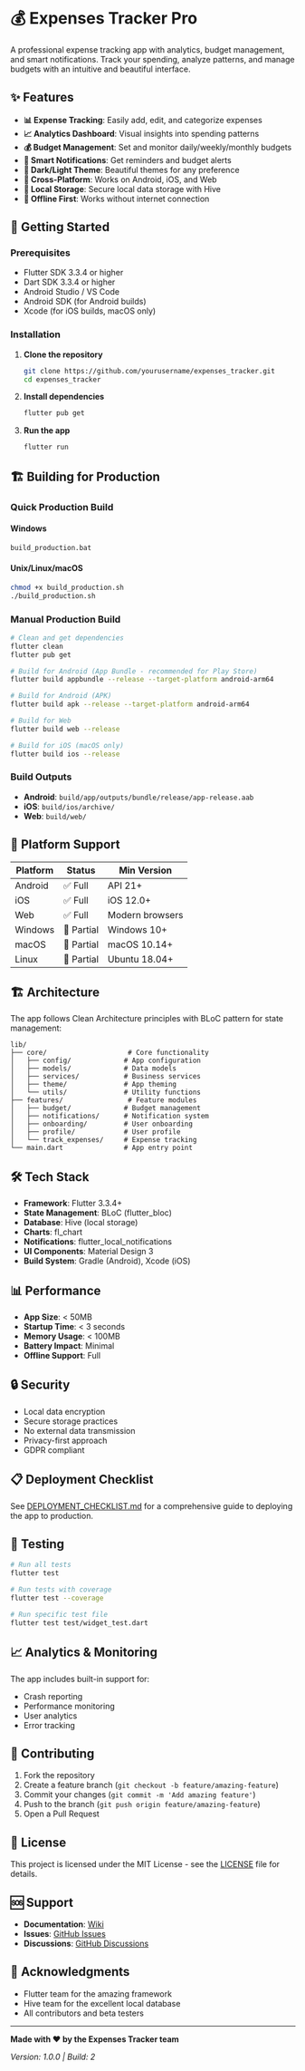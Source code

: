 # 💰 Expenses Tracker Pro

A professional expense tracking app with analytics, budget management, and smart notifications. Track your spending, analyze patterns, and manage budgets with an intuitive and beautiful interface.

## ✨ Features

- **📊 Expense Tracking**: Easily add, edit, and categorize expenses
- **📈 Analytics Dashboard**: Visual insights into spending patterns
- **💰 Budget Management**: Set and monitor daily/weekly/monthly budgets
- **🔔 Smart Notifications**: Get reminders and budget alerts
- **🌙 Dark/Light Theme**: Beautiful themes for any preference
- **📱 Cross-Platform**: Works on Android, iOS, and Web
- **💾 Local Storage**: Secure local data storage with Hive
- **🔄 Offline First**: Works without internet connection

## 🚀 Getting Started

### Prerequisites

- Flutter SDK 3.3.4 or higher
- Dart SDK 3.3.4 or higher
- Android Studio / VS Code
- Android SDK (for Android builds)
- Xcode (for iOS builds, macOS only)

### Installation

1. **Clone the repository**
   ```bash
   git clone https://github.com/yourusername/expenses_tracker.git
   cd expenses_tracker
   ```

2. **Install dependencies**
   ```bash
   flutter pub get
   ```

3. **Run the app**
   ```bash
   flutter run
   ```

## 🏗️ Building for Production

### Quick Production Build

#### Windows
```cmd
build_production.bat
```

#### Unix/Linux/macOS
```bash
chmod +x build_production.sh
./build_production.sh
```

### Manual Production Build

```bash
# Clean and get dependencies
flutter clean
flutter pub get

# Build for Android (App Bundle - recommended for Play Store)
flutter build appbundle --release --target-platform android-arm64

# Build for Android (APK)
flutter build apk --release --target-platform android-arm64

# Build for Web
flutter build web --release

# Build for iOS (macOS only)
flutter build ios --release
```

### Build Outputs

- **Android**: `build/app/outputs/bundle/release/app-release.aab`
- **iOS**: `build/ios/archive/`
- **Web**: `build/web/`

## 📱 Platform Support

| Platform | Status | Min Version |
|----------|---------|-------------|
| Android  | ✅ Full | API 21+ |
| iOS      | ✅ Full | iOS 12.0+ |
| Web      | ✅ Full | Modern browsers |
| Windows  | 🔄 Partial | Windows 10+ |
| macOS    | 🔄 Partial | macOS 10.14+ |
| Linux    | 🔄 Partial | Ubuntu 18.04+ |

## 🏗️ Architecture

The app follows Clean Architecture principles with BLoC pattern for state management:

```
lib/
├── core/                    # Core functionality
│   ├── config/             # App configuration
│   ├── models/             # Data models
│   ├── services/           # Business services
│   ├── theme/              # App theming
│   └── utils/              # Utility functions
├── features/                # Feature modules
│   ├── budget/             # Budget management
│   ├── notifications/      # Notification system
│   ├── onboarding/         # User onboarding
│   ├── profile/            # User profile
│   └── track_expenses/     # Expense tracking
└── main.dart               # App entry point
```

## 🛠️ Tech Stack

- **Framework**: Flutter 3.3.4+
- **State Management**: BLoC (flutter_bloc)
- **Database**: Hive (local storage)
- **Charts**: fl_chart
- **Notifications**: flutter_local_notifications
- **UI Components**: Material Design 3
- **Build System**: Gradle (Android), Xcode (iOS)

## 📊 Performance

- **App Size**: < 50MB
- **Startup Time**: < 3 seconds
- **Memory Usage**: < 100MB
- **Battery Impact**: Minimal
- **Offline Support**: Full

## 🔒 Security

- Local data encryption
- Secure storage practices
- No external data transmission
- Privacy-first approach
- GDPR compliant

## 📋 Deployment Checklist

See [DEPLOYMENT_CHECKLIST.md](DEPLOYMENT_CHECKLIST.md) for a comprehensive guide to deploying the app to production.

## 🧪 Testing

```bash
# Run all tests
flutter test

# Run tests with coverage
flutter test --coverage

# Run specific test file
flutter test test/widget_test.dart
```

## 📈 Analytics & Monitoring

The app includes built-in support for:
- Crash reporting
- Performance monitoring
- User analytics
- Error tracking

## 🤝 Contributing

1. Fork the repository
2. Create a feature branch (`git checkout -b feature/amazing-feature`)
3. Commit your changes (`git commit -m 'Add amazing feature'`)
4. Push to the branch (`git push origin feature/amazing-feature`)
5. Open a Pull Request

## 📄 License

This project is licensed under the MIT License - see the [LICENSE](LICENSE) file for details.

## 🆘 Support

- **Documentation**: [Wiki](https://github.com/yourusername/expenses_tracker/wiki)
- **Issues**: [GitHub Issues](https://github.com/yourusername/expenses_tracker/issues)
- **Discussions**: [GitHub Discussions](https://github.com/yourusername/expenses_tracker/discussions)

## 🙏 Acknowledgments

- Flutter team for the amazing framework
- Hive team for the excellent local database
- All contributors and beta testers

---

**Made with ❤️ by the Expenses Tracker team**

*Version: 1.0.0 | Build: 2*
